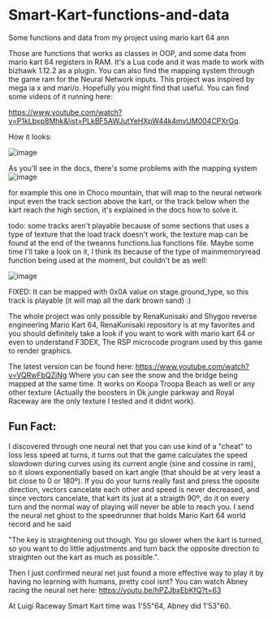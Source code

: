 # Smart-Kart-functions-and-data
Some functions and data from my project using mario kart 64 ann

Those are functions that works as classes in OOP, and some data from mario kart 64 registers in RAM. It's a Lua code and it was
made to work with bizhawk 1.12.2 as a plugin. 
You can also find the mapping system through the game ram for the Neural Network inputs.
This project was inspired by mega ia x and mari/o.
Hopefully you might find that useful.
You can find some videos of it running here:

https://www.youtube.com/watch?v=P1kLbxp8Mhk&list=PLkBF5AWJutYeHXpW44k4mvUM004CPXrGq.

How it looks:

![image](https://user-images.githubusercontent.com/56324869/71424612-ea29f680-2671-11ea-8173-9f5fcc724f1b.png)

As you'll see in the docs, there's some problems with the mapping system
![image](https://user-images.githubusercontent.com/56324869/71424771-35450900-2674-11ea-985d-02bbce4ffa3e.png)

for example this one in Choco mountain, that will map to the neural network input even the track section above the kart, or the track below when the kart reach the high section, it's explained in the docs how to solve it.

todo: some tracks aren't playable because of some sections that uses a type of texture that the load track doesn't work, the texture map can be found at the end of the tweanns functions.lua functions file. Maybe some time I'll take a look on it, I think its because of the type of mainmemoryread function being used at the moment, but couldn't be as well:

![image](https://user-images.githubusercontent.com/56324869/71424888-87d2f500-2675-11ea-9ef3-5d1b638b18aa.png)

FIXED: It can be mapped with 0x0A value on stage.ground_type, so this track is playable (it will map all the dark brown sand) :)

The whole project was only possible by RenaKunisaki and Shygoo reverse engineering Mario Kart 64, RenaKunisaki repository is at my favorites and you should definitely take a look if you want to work with mario kart 64 or even to understand  F3DEX, The RSP microcode program used by this game to render graphics.

The latest version can be found here:
<https://www.youtube.com/watch?v=VQRwFbQZjNg>
Where you can see the snow and the bridge being mapped at the same time. It works on Koopa Troopa Beach as well or any
other texture (Actually the boosters in Dk jungle parkway and Royal Raceway are the only texture I tested and it didnt work).

## Fun Fact: 
I discovered through one neural net that you can use kind of a "cheat" to loss less speed at turns, it turns out that the game calculates the speed slowdown during curves using its current angle (sine and cossine in ram), so it slows exponentially based on kart angle (that should be at very least a bit close to 0 or 180º). If you do your turns really fast and press the oposite direction, vectors cancelate each other and speed is never decreased, and since vectors cancelate, that kart its just at a straigth 90º, do it on every turn and the normal way of playing will never be able to reach you. I send the neural net ghost to the speedrunner that holds Mario Kart 64 world record and he said 

"The key is straightening out though. You go slower when the kart is turned, so you want to do little adjustments and turn back the opposite direction to straighten out the kart as much as possible.".

Then I just confirmed neural net just found a more effective way to play it by having no learning with humans, pretty cool isnt?
You can watch Abney racing the neural net here: 
https://youtu.be/hPZJbxEbKfQ?t=63

At Luigi Raceway Smart Kart time was 1'55"64, Abney did 1'53"60.



